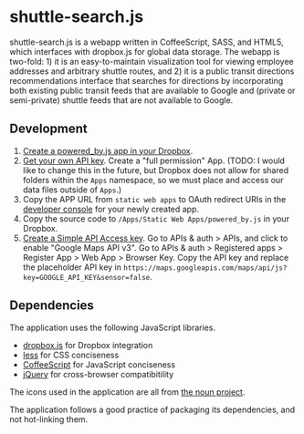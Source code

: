 # shuttle-search.js

shuttle-search.js is a webapp written in CoffeeScript, SASS, and HTML5, which interfaces with dropbox.js for global data storage. The webapp is two-fold: 1) it is an easy-to-maintain visualization tool for viewing employee addresses and arbitrary shuttle routes, and 2) it is a public transit directions recommendations interface that searches for directions by incorporating both existing public transit feeds that are available to Google and (private or semi-private) shuttle feeds that are not available to Google.

## Development

1. [Create a powered_by.js app in your Dropbox](https://dl-web.dropbox.com/spa/pjlfdak1tmznswp/powered_by.js/public/index.html).
1. [Get your own API key](https://www.dropbox.com/developers/apps). Create a "full permission" App. (TODO: I would like to change this in the future, but Dropbox does not allow for shared folders within the `Apps` namespace, so we must place and access our data files outside of `Apps`.)
1. Copy the APP URL from `static web apps` to OAuth redirect URIs in the [developer console](https://www.dropbox.com/developers/apps) for your newly created app.
1. Copy the source code to `/Apps/Static Web Apps/powered_by.js` in your
   Dropbox.
1. [Create a Simple API Access key](https://cloud.google.com/console). Go to APIs & auth > APIs, and click to enable "Google Maps API v3". Go to APIs & auth > Registered apps > Register App > Web App > Browser Key. Copy the API key and replace the placeholder API key in `https://maps.googleapis.com/maps/api/js?key=GOOGLE_API_KEY&sensor=false`.

## Dependencies

The application uses the following JavaScript libraries.

* [dropbox.js](https://github.com/dropbox/dropbox-js) for Dropbox integration
* [less](http://lesscss.org/) for CSS conciseness
* [CoffeeScript](http://coffeescript.org/) for JavaScript conciseness
* [jQuery](http://jquery.com/) for cross-browser compatibitility

The icons used in the application are all from
[the noun project](http://thenounproject.com/).

The application follows a good practice of packaging its dependencies, and not
hot-linking them.
